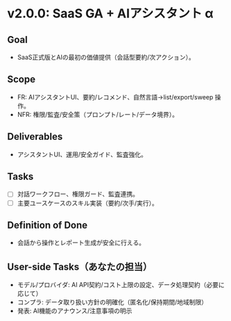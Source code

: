 ﻿# v2.0.0: SaaS GA + AIアシスタント α

## Goal
- SaaS正式版とAIの最初の価値提供（会話型要約/次アクション）。

## Scope
- FR: AIアシスタントUI、要約/レコメンド、自然言語→list/export/sweep 操作。
- NFR: 権限/監査/安全策（プロンプト/レート/データ境界）。

## Deliverables
- アシスタントUI、運用/安全ガイド、監査強化。

## Tasks
- [ ] 対話ワークフロー、権限ガード、監査連携。
- [ ] 主要ユースケースのスキル実装（要約/次手/実行）。

## Definition of Done
- 会話から操作とレポート生成が安全に行える。

## User-side Tasks（あなたの担当）
- モデル/プロバイダ: AI API契約/コスト上限の設定、データ処理契約（必要に応じて）
- コンプラ: データ取り扱い方針の明確化（匿名化/保持期間/地域制限）
- 発表: AI機能のアナウンス/注意事項の明示
